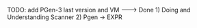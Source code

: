 TODO:
	add PGen-3 last version and VM  ---> Done
	1) Doing and Understanding Scanner
	2) Pgen -> EXPR

